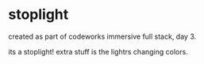 # stoplight

created as part of codeworks immersive full stack, day 3.

its a stoplight! extra stuff is the lightrs changing colors.
